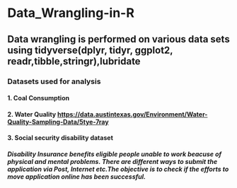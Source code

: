 # Data_Wrangling-in-R
## Data wrangling is performed on various data sets using tidyverse(dplyr, tidyr, ggplot2, readr,tibble,stringr),lubridate
### Datasets used for analysis
#### 1. Coal Consumption
#### 2. Water Quality https://data.austintexas.gov/Environment/Water-Quality-Sampling-Data/5tye-7ray
#### 3. Social security disability dataset 
##### Disability Insurance benefits eligible people unable to work beacuse of physical and mental problems. There are different ways to submit the application via Post, Internet etc.The objective is to check if the efforts to move application online has been successful.
